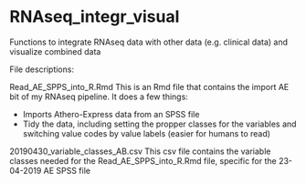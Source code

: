 # RNAseq_integr_visual
Functions to integrate RNAseq data with other data (e.g. clinical data) and visualize combined data

File descriptions:

Read_AE_SPPS_into_R.Rmd
This is an Rmd file that contains the import AE bit of my RNAseq pipeline. It does a few things:
- Imports Athero-Express data from an SPSS file
- Tidy the data, including setting the propper classes for the variables and switching value codes by value labels (easier for humans to read)

20190430_variable_classes_AB.csv
This csv file contains the variable classes needed for the Read_AE_SPPS_into_R.Rmd file, specific for the 23-04-2019 AE SPSS file

